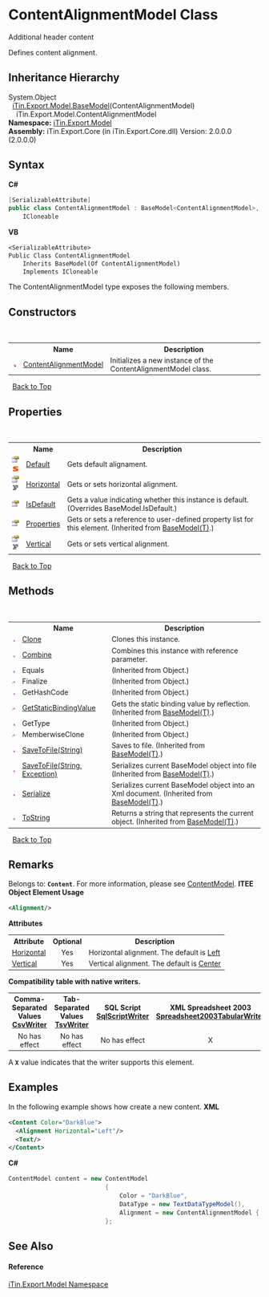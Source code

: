 # ContentAlignmentModel Class
Additional header content 

Defines content alignment.


## Inheritance Hierarchy
System.Object<br />&nbsp;&nbsp;<a href="T_iTin_Export_Model_BaseModel_1">iTin.Export.Model.BaseModel</a>(ContentAlignmentModel)<br />&nbsp;&nbsp;&nbsp;&nbsp;iTin.Export.Model.ContentAlignmentModel<br />
**Namespace:**&nbsp;<a href="N_iTin_Export_Model">iTin.Export.Model</a><br />**Assembly:**&nbsp;iTin.Export.Core (in iTin.Export.Core.dll) Version: 2.0.0.0 (2.0.0.0)

## Syntax

**C#**<br />
``` C#
[SerializableAttribute]
public class ContentAlignmentModel : BaseModel<ContentAlignmentModel>, 
	ICloneable
```

**VB**<br />
``` VB
<SerializableAttribute>
Public Class ContentAlignmentModel
	Inherits BaseModel(Of ContentAlignmentModel)
	Implements ICloneable
```

The ContentAlignmentModel type exposes the following members.


## Constructors
&nbsp;<table><tr><th></th><th>Name</th><th>Description</th></tr><tr><td>![Public method](media/pubmethod.gif "Public method")</td><td><a href="M_iTin_Export_Model_ContentAlignmentModel__ctor">ContentAlignmentModel</a></td><td>
Initializes a new instance of the ContentAlignmentModel class.</td></tr></table>&nbsp;
<a href="#contentalignmentmodel-class">Back to Top</a>

## Properties
&nbsp;<table><tr><th></th><th>Name</th><th>Description</th></tr><tr><td>![Public property](media/pubproperty.gif "Public property")![Static member](media/static.gif "Static member")</td><td><a href="P_iTin_Export_Model_ContentAlignmentModel_Default">Default</a></td><td>
Gets default alignament.</td></tr><tr><td>![Public property](media/pubproperty.gif "Public property")![Code example](media/CodeExample.png "Code example")</td><td><a href="P_iTin_Export_Model_ContentAlignmentModel_Horizontal">Horizontal</a></td><td>
Gets or sets horizontal alignment.</td></tr><tr><td>![Public property](media/pubproperty.gif "Public property")</td><td><a href="P_iTin_Export_Model_ContentAlignmentModel_IsDefault">IsDefault</a></td><td>
Gets a value indicating whether this instance is default.
 (Overrides BaseModel.IsDefault.)</td></tr><tr><td>![Public property](media/pubproperty.gif "Public property")</td><td><a href="P_iTin_Export_Model_BaseModel_1_Properties">Properties</a></td><td>
Gets or sets a reference to user-defined property list for this element.
 (Inherited from <a href="T_iTin_Export_Model_BaseModel_1">BaseModel(T)</a>.)</td></tr><tr><td>![Public property](media/pubproperty.gif "Public property")![Code example](media/CodeExample.png "Code example")</td><td><a href="P_iTin_Export_Model_ContentAlignmentModel_Vertical">Vertical</a></td><td>
Gets or sets vertical alignment.</td></tr></table>&nbsp;
<a href="#contentalignmentmodel-class">Back to Top</a>

## Methods
&nbsp;<table><tr><th></th><th>Name</th><th>Description</th></tr><tr><td>![Public method](media/pubmethod.gif "Public method")</td><td><a href="M_iTin_Export_Model_ContentAlignmentModel_Clone">Clone</a></td><td>
Clones this instance.</td></tr><tr><td>![Public method](media/pubmethod.gif "Public method")</td><td><a href="M_iTin_Export_Model_ContentAlignmentModel_Combine">Combine</a></td><td>
Combines this instance with reference parameter.</td></tr><tr><td>![Public method](media/pubmethod.gif "Public method")</td><td>Equals</td><td> (Inherited from Object.)</td></tr><tr><td>![Protected method](media/protmethod.gif "Protected method")</td><td>Finalize</td><td> (Inherited from Object.)</td></tr><tr><td>![Public method](media/pubmethod.gif "Public method")</td><td>GetHashCode</td><td> (Inherited from Object.)</td></tr><tr><td>![Protected method](media/protmethod.gif "Protected method")</td><td><a href="M_iTin_Export_Model_BaseModel_1_GetStaticBindingValue">GetStaticBindingValue</a></td><td>
Gets the static binding value by reflection.
 (Inherited from <a href="T_iTin_Export_Model_BaseModel_1">BaseModel(T)</a>.)</td></tr><tr><td>![Public method](media/pubmethod.gif "Public method")</td><td>GetType</td><td> (Inherited from Object.)</td></tr><tr><td>![Protected method](media/protmethod.gif "Protected method")</td><td>MemberwiseClone</td><td> (Inherited from Object.)</td></tr><tr><td>![Public method](media/pubmethod.gif "Public method")</td><td><a href="M_iTin_Export_Model_BaseModel_1_SaveToFile">SaveToFile(String)</a></td><td>
Saves to file.
 (Inherited from <a href="T_iTin_Export_Model_BaseModel_1">BaseModel(T)</a>.)</td></tr><tr><td>![Public method](media/pubmethod.gif "Public method")</td><td><a href="M_iTin_Export_Model_BaseModel_1_SaveToFile_1">SaveToFile(String, Exception)</a></td><td>
Serializes current BaseModel object into file
 (Inherited from <a href="T_iTin_Export_Model_BaseModel_1">BaseModel(T)</a>.)</td></tr><tr><td>![Public method](media/pubmethod.gif "Public method")</td><td><a href="M_iTin_Export_Model_BaseModel_1_Serialize">Serialize</a></td><td>
Serializes current BaseModel object into an Xml document.
 (Inherited from <a href="T_iTin_Export_Model_BaseModel_1">BaseModel(T)</a>.)</td></tr><tr><td>![Public method](media/pubmethod.gif "Public method")</td><td><a href="M_iTin_Export_Model_BaseModel_1_ToString">ToString</a></td><td>
Returns a string that represents the current object.
 (Inherited from <a href="T_iTin_Export_Model_BaseModel_1">BaseModel(T)</a>.)</td></tr></table>&nbsp;
<a href="#contentalignmentmodel-class">Back to Top</a>

## Remarks

Belongs to: <strong>`Content`</strong>. For more information, please see <a href="T_iTin_Export_Model_ContentModel">ContentModel</a>. 
**ITEE Object Element Usage**<br />
``` XML
<Alignment/>
```


<strong>Attributes</strong><table><tr><th>Attribute</th><th>Optional</th><th>Description</th></tr><tr><td><a href="P_iTin_Export_Model_ContentAlignmentModel_Horizontal">Horizontal</a></td><td align="center">Yes</td><td>Horizontal alignment. The default is <a href="T_iTin_Export_Model_KnownHorizontalAlignment">Left</a></td></tr><tr><td><a href="P_iTin_Export_Model_ContentAlignmentModel_Vertical">Vertical</a></td><td align="center">Yes</td><td>Vertical alignment. The default is <a href="T_iTin_Export_Model_KnownVerticalAlignment">Center</a></td></tr></table><strong>Compatibility table with native writers.</strong><table><tr><th>Comma-Separated Values<br /><a href="T_iTin_Export_Writers_CsvWriter">CsvWriter</a></th><th>Tab-Separated Values<br /><a href="T_iTin_Export_Writers_TsvWriter">TsvWriter</a></th><th>SQL Script<br /><a href="T_iTin_Export_Writers_SqlScriptWriter">SqlScriptWriter</a></th><th>XML Spreadsheet 2003<br /><a href="T_iTin_Export_Writers_Spreadsheet2003TabularWriter">Spreadsheet2003TabularWriter</a></th></tr><tr><td align="center">No has effect</td><td align="center">No has effect</td><td align="center">No has effect</td><td align="center">X</td></tr></table> A <strong>`X`</strong> value indicates that the writer supports this element.


## Examples
In the following example shows how create a new content. 
**XML**<br />
``` XML
<Content Color="DarkBlue">
  <Alignment Horizontal="Left"/>
  <Text/>
</Content>
```

**C#**<br />
``` C#
ContentModel content = new ContentModel
                           {
                               Color = "DarkBlue",
                               DataType = new TextDataTypeModel(),
                               Alignment = new ContentAlignmentModel { Horizontal = KnownHorizontalAlignment.Left }
                           };
```


## See Also


#### Reference
<a href="N_iTin_Export_Model">iTin.Export.Model Namespace</a><br />